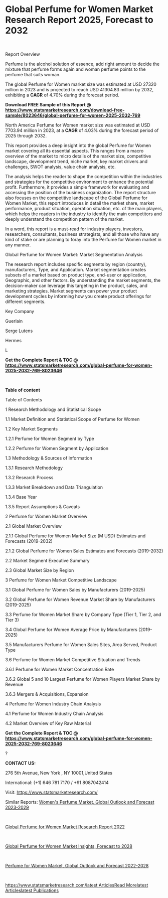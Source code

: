 <h1>Global Perfume for Women Market Research Report 2025, Forecast to 2032</h1><br/><p>Report Overview</p>
 
 
 
 <p>Perfume is the alcohol solution of essence, add right amount to decide the mixture that perfume forms again and woman perfume points to the perfume that suits woman.</p>
 
 
 
 <p>The global Perfume for Women market size was estimated at USD 27320 million in 2023 and is projected to reach USD 41304.83 million by 2032, exhibiting a <strong>CAGR</strong> of 4.70% during the forecast period.</p>
 
 
 
 <p><strong>Download FREE Sample of this Report @ <a href="https://www.statsmarketresearch.com/download-free-sample/8023646/global-perfume-for-women-2025-2032-769">https://www.statsmarketresearch.com/download-free-sample/8023646/global-perfume-for-women-2025-2032-769</a></strong></p>
 
 
 
 <p>North America Perfume for Women market size was estimated at USD 7703.94 million in 2023, at a <strong>CAGR</strong> of 4.03% during the forecast period of 2025 through 2032.</p>
 
 
 
 <p>This report provides a deep insight into the global Perfume for Women market covering all its essential aspects. This ranges from a macro overview of the market to micro details of the market size, competitive landscape, development trend, niche market, key market drivers and challenges, SWOT analysis, value chain analysis, etc.</p>
 
 
 
 <p>The analysis helps the reader to shape the competition within the industries and strategies for the competitive environment to enhance the potential profit. Furthermore, it provides a simple framework for evaluating and accessing the position of the business organization. The report structure also focuses on the competitive landscape of the Global Perfume for Women Market, this report introduces in detail the market share, market performance, product situation, operation situation, etc. of the main players, which helps the readers in the industry to identify the main competitors and deeply understand the competition pattern of the market.</p>
 
 
 
 <p>In a word, this report is a must-read for industry players, investors, researchers, consultants, business strategists, and all those who have any kind of stake or are planning to foray into the Perfume for Women market in any manner.</p>
 
 
 
 <p>Global Perfume for Women Market: Market Segmentation Analysis</p>
 
 
 
 <p>The research report includes specific segments by region (country), manufacturers, Type, and Application. Market segmentation creates subsets of a market based on product type, end-user or application, Geographic, and other factors. By understanding the market segments, the decision-maker can leverage this targeting in the product, sales, and marketing strategies. Market segments can power your product development cycles by informing how you create product offerings for different segments.</p>
 
 
 
 <p>Key Company</p>
 
 
 
 <p>Guerlain</p>
 
 
 
 <p>Serge Lutens</p>
 
 
 
 <p>Hermes</p>
 
 
 
 <p>L</p>
 
 
 
 <div><b>Get the Complete Report & TOC @ <a href="https://www.statsmarketresearch.com/global-perfume-for-women-2025-2032-769-8023646">https://www.statsmarketresearch.com/global-perfume-for-women-2025-2032-769-8023646</a></b></div>
 
 
 
 <p><br />
 
 <b>Table of content</b></p>
 
 
 
 <p>Table of Contents<br />
 
 1 Research Methodology and Statistical Scope<br />
 
 1.1 Market Definition and Statistical Scope of Perfume for Women<br />
 
 1.2 Key Market Segments<br />
 
 1.2.1 Perfume for Women Segment by Type<br />
 
 1.2.2 Perfume for Women Segment by Application<br />
 
 1.3 Methodology & Sources of Information<br />
 
 1.3.1 Research Methodology<br />
 
 1.3.2 Research Process<br />
 
 1.3.3 Market Breakdown and Data Triangulation<br />
 
 1.3.4 Base Year<br />
 
 1.3.5 Report Assumptions & Caveats<br />
 
 2 Perfume for Women Market Overview<br />
 
 2.1 Global Market Overview<br />
 
 2.1.1 Global Perfume for Women Market Size (M USD) Estimates and Forecasts (2019-2032)<br />
 
 2.1.2 Global Perfume for Women Sales Estimates and Forecasts (2019-2032)<br />
 
 2.2 Market Segment Executive Summary<br />
 
 2.3 Global Market Size by Region<br />
 
 3 Perfume for Women Market Competitive Landscape<br />
 
 3.1 Global Perfume for Women Sales by Manufacturers (2019-2025)<br />
 
 3.2 Global Perfume for Women Revenue Market Share by Manufacturers (2019-2025)<br />
 
 3.3 Perfume for Women Market Share by Company Type (Tier 1, Tier 2, and Tier 3)<br />
 
 3.4 Global Perfume for Women Average Price by Manufacturers (2019-2025)<br />
 
 3.5 Manufacturers Perfume for Women Sales Sites, Area Served, Product Type<br />
 
 3.6 Perfume for Women Market Competitive Situation and Trends<br />
 
 3.6.1 Perfume for Women Market Concentration Rate<br />
 
 3.6.2 Global 5 and 10 Largest Perfume for Women Players Market Share by Revenue<br />
 
 3.6.3 Mergers & Acquisitions, Expansion<br />
 
 4 Perfume for Women Industry Chain Analysis<br />
 
 4.1 Perfume for Women Industry Chain Analysis<br />
 
 4.2 Market Overview of Key Raw Material</p>
 
 
 
 <div><b>Get the Complete Report & TOC @ <a href="https://www.statsmarketresearch.com/global-perfume-for-women-2025-2032-769-8023646">https://www.statsmarketresearch.com/global-perfume-for-women-2025-2032-769-8023646</a></b></div>
 
 
 
 <p>? </p>
 
 
 
 <p><b>CONTACT US:</b><br />
 
 276 5th Avenue, New York , NY 10001,United States<br />
 
 International: (+1) 646 781 7170 / +91 8087042414<br />
 
 Visit: <a href="https://www.statsmarketresearch.com/">https://www.statsmarketresearch.com/</a><br />
 
 Similar Reports: <a href="https://www.statsmarketresearch.com/global-perfume-for-women-2025-2032-769-8023646">Women&#39;s Perfume Market, Global Outlook and Forecast 2023-2029</a><br />
 
 <br />
 
 <a href="https://www.statsmarketresearch.com/global-perfume-for-women-2025-2032-769-8023646">Global Perfume for Women Market Research Report 2022</a><br />
 
 <br />
 
 <a href="https://www.statsmarketresearch.com/global-perfume-for-women-2025-2032-769-8023646">Global Perfume for Women Market Insights, Forecast to 2028</a><br />
 
 <br />
 
 <a href="https://www.statsmarketresearch.com/global-perfume-for-women-2025-2032-769-8023646">Perfume for Women Market, Global Outlook and Forecast 2022-2028</a><br />
 
 <br />
 
 <a href="https://gyeongbokgung.com">https://www.statsmarketresearch.com/</a><a href="https://hallyeomaritime.com">latest Articles</a><a href="https://jingwansa.com">Read More</a><a href="https://nguoiviet.jp/">latest Articles</a><a href="https://www.intelmarketresearch.com/">latest Publications</a></p>